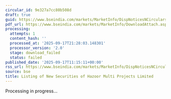 ```yaml
---
circular_id: 9e327a7cc80b508d
draft: true
guid: https://www.bseindia.com/markets/MarketInfo/DispNoticesNCirculars.aspx?Noticeid={98E0D701-1F5E-4560-A2ED-ABA32091F2A8}&noticeno=20250917-18&dt=09/17/2025&icount=18&totcount=57&flag=0
pdf_url: https://www.bseindia.com/markets/MarketInfo/DownloadAttach.aspx?id=20250917-18&attachedId=
processing:
  attempts: 1
  content_hash: ''
  processed_at: '2025-09-17T21:28:03.148301'
  processor_version: '2.0'
  stage: download_failed
  status: failed
published_date: '2025-09-17T11:15:11+00:00'
rss_url: https://www.bseindia.com/markets/MarketInfo/DispNoticesNCirculars.aspx?Noticeid={98E0D701-1F5E-4560-A2ED-ABA32091F2A8}&noticeno=20250917-18&dt=09/17/2025&icount=18&totcount=57&flag=0
source: bse
title: Listing of New Securities of Hazoor Multi Projects Limited
---
```


Processing in progress...